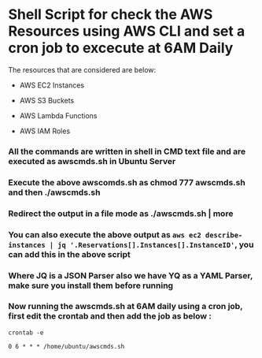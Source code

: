 # Shell Script for check the AWS Resources using AWS CLI and set a cron job to excecute at 6AM Daily

The resources that are considered are below:

- AWS EC2 Instances 

- AWS S3 Buckets

- AWS Lambda Functions

- AWS IAM Roles

### All the commands are written in shell in CMD text file and are executed as awscmds.sh in Ubuntu Server

### Execute the above awscomds.sh as chmod 777 awscmds.sh and then ./awscmds.sh

### Redirect the output in a file mode as ./awscmds.sh | more

### You can also execute the above output as `aws ec2 describe-instances | jq '.Reservations[].Instances[].InstanceID'`, you can add this in the above script

### Where JQ is a JSON Parser also we have YQ as a YAML Parser, make sure you install them before running 

### Now running the awscmds.sh at 6AM daily using a cron job, first edit the crontab and then add the job as below :
```
crontab -e
```
```
0 6 * * * /home/ubuntu/awscmds.sh
```
